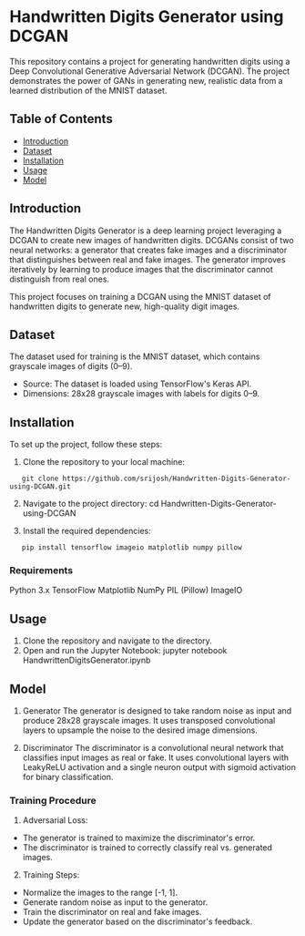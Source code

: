 # Handwritten Digits Generator using DCGAN

This repository contains a project for generating handwritten digits using a Deep Convolutional Generative Adversarial Network (DCGAN). The project demonstrates the power of GANs in generating new, realistic data from a learned distribution of the MNIST dataset.

## Table of Contents

- [Introduction](#introduction)
- [Dataset](#dataset)
- [Installation](#installation)
- [Usage](#usage)
- [Model](#model)

## Introduction

The Handwritten Digits Generator is a deep learning project leveraging a DCGAN to create new images of handwritten digits. DCGANs consist of two neural networks: a generator that creates fake images and a discriminator that distinguishes between real and fake images. The generator improves iteratively by learning to produce images that the discriminator cannot distinguish from real ones.

This project focuses on training a DCGAN using the MNIST dataset of handwritten digits to generate new, high-quality digit images.

## Dataset

The dataset used for training is the MNIST dataset, which contains grayscale images of digits (0–9).

- Source: The dataset is loaded using TensorFlow's Keras API.
- Dimensions: 28x28 grayscale images with labels for digits 0–9.

## Installation

To set up the project, follow these steps:

1. Clone the repository to your local machine:

```
   git clone https://github.com/srijosh/Handwritten-Digits-Generator-using-DCGAN.git
```

2. Navigate to the project directory:
   cd Handwritten-Digits-Generator-using-DCGAN

3. Install the required dependencies:

```
   pip install tensorflow imageio matplotlib numpy pillow
```

### Requirements

Python 3.x
TensorFlow
Matplotlib
NumPy
PIL (Pillow)
ImageIO

## Usage

1. Clone the repository and navigate to the directory.
2. Open and run the Jupyter Notebook:
   jupyter notebook HandwrittenDigitsGenerator.ipynb

## Model

1. Generator
   The generator is designed to take random noise as input and produce 28x28 grayscale images. It uses transposed convolutional layers to upsample the noise to the desired image dimensions.

2. Discriminator
   The discriminator is a convolutional neural network that classifies input images as real or fake. It uses convolutional layers with LeakyReLU activation and a single neuron output with sigmoid activation for binary classification.

### Training Procedure

1.  Adversarial Loss:

- The generator is trained to maximize the discriminator's error.
- The discriminator is trained to correctly classify real vs. generated images.

2. Training Steps:

- Normalize the images to the range [-1, 1].
- Generate random noise as input to the generator.
- Train the discriminator on real and fake images.
- Update the generator based on the discriminator's feedback.
